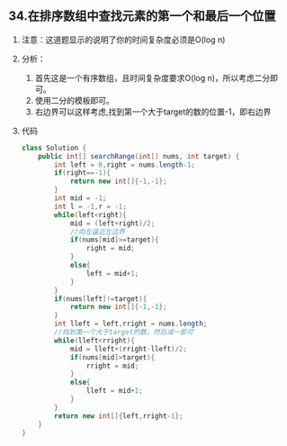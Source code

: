 ## 34.在排序数组中查找元素的第一个和最后一个位置

1. 注意：这道题显示的说明了你的时间复杂度必须是O(log n)

2. 分析：

   1. 首先这是一个有序数组，且时间复杂度要求O(log n)，所以考虑二分即可。
   2. 使用二分的模板即可。
   3. 右边界可以这样考虑,找到第一个大于target的数的位置-1，即右边界

3. 代码

   ```java
   class Solution {
       public int[] searchRange(int[] nums, int target) {
           int left = 0,right = nums.length-1;
           if(right==-1){
               return new int[]{-1,-1};
           }
           int mid = -1;
           int l = -1,r = -1;
           while(left<right){
               mid = (left+right)/2;
               //向左逼近左边界
               if(nums[mid]>=target){
                   right = mid;
               }
               else{
                   left = mid+1;
               }
           }
           if(nums[left]!=target){
               return new int[]{-1,-1};
           }
           int lleft = left,rright = nums.length;
           //找到第一个大于target的数，然后减一即可
           while(lleft<rright){
               mid = lleft+(rright-lleft)/2;
               if(nums[mid]>target){
                   rright = mid;
               }
               else{
                   lleft = mid+1;
               }
           }
           return new int[]{left,rright-1};
       }
   }
   ```


